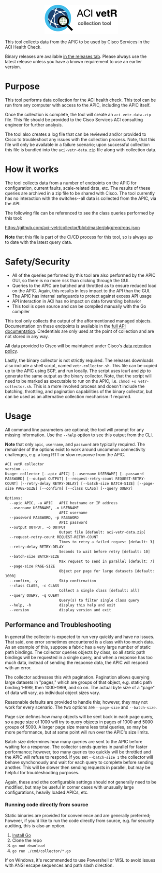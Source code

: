 <p align="center">
<img src="logo.png" height="96" border="0" alt="ACI vetR collector">
<p>

This tool collects data from the APIC to be used by Cisco Services in the ACI
Health Check.

Binary releases are available
[in the releases tab](https://github.com/aci-vetr/collector/releases/latest).
Please always use the latest release unless you have a known requirement to use
an earlier version.

# Purpose

This tool performs data collection for the ACI health check. This tool can be
run from any computer with access to the APIC, including the APIC itself.

Once the collection is complete, the tool will create an `aci-vetr-data.zip`
file. This file should be provided to the Cisco Services ACI consulting engineer
for further analysis.

The tool also creates a log file that can be reviewed and/or provided to Cisco
to troubleshoot any issues with the collection process. Note, that this file
will only be available in a failure scenario; upon successful collection this
file is bundled into the `aci-vetr-data.zip` file along with collection data.

# How it works

The tool collects data from a number of endpoints on the APIC for configuration,
current faults, scale-related data, etc. The results of these queries are
archived in a zip file to be shared with Cisco. The tool currently has no
interaction with the switches--all data is collected from the APIC, via the API.

The following file can be referenced to see the class queries performed by this
tool:

https://github.com/aci-vetr/collector/blob/master/pkg/req/reqs.json

**Note** that this file is part of the CI/CD process for this tool, so is always
up to date with the latest query data.

# Safety/Security

- All of the queries performed by this tool are also performed by the APIC GUI,
  so there is no more risk than clicking through the GUI.
- Queries to the APIC are batched and throttled as to ensure reduced load on the
  APIC. Again, this results in less impact to the API than the GUI.
- The APIC has internal safeguards to protect against excess API usage
- API interaction in ACI has no impact on data forwarding behavior
- This tool is open source and can be compiled manually with the Go compiler

This tool only collects the output of the afformentioned managed objects.
Documentation on these endpoints is available in the
[full API documentation](https://developer.cisco.com/site/apic-mim-ref-api/).
Credentials are only used at the point of collection and are not stored in any
way.

All data provided to Cisco will be maintained under Cisco's
[data retention policy](https://www.cisco.com/c/en/us/about/trust-center/global-privacy-policy.html).

Lastly, the binary collector is not strictly required. The releases downloads
also include a shell script, named `vetr-collector.sh`. This file can be copied
up to the APIC using SCP, and run locally. The script uses icurl and zip to
generate the same output as the binary collector. Note, that the script will
need to be marked as executable to run on the APIC, i.e.
`chmod +x vetr-collector.sh`. This is a more involved process and doesn't
include the batching, throttling, and pagination capabilities of the binary
collector, but can be used as an alternative collection mechanism if required.

# Usage

All command line parameters are optional; the tool will prompt for any missing
information. Use the `--help` option to see this output from the CLI.

**Note** that only `apic`, `username`, and `password` are typically required.
The remainder of the options exist to work around uncommon connectivity
challenges, e.g. a long RTT or slow response from the APIC.

```
ACI vetR collector
version ...
Usage: collector [--apic APIC] [--username USERNAME] [--password PASSWORD] [--output OUTPUT] [--request-retry-count REQUEST-RETRY-COUNT] [--retry-delay RETRY-DELAY] [--batch-size BATCH-SIZE] [--page-size PAGE-SIZE] [--confirm] [--class CLASS] [--query QUERY]

Options:
  --apic APIC, -a APIC   APIC hostname or IP address
  --username USERNAME, -u USERNAME
                         APIC username
  --password PASSWORD, -p PASSWORD
                         APIC password
  --output OUTPUT, -o OUTPUT
                         Output file [default: aci-vetr-data.zip]
  --request-retry-count REQUEST-RETRY-COUNT
                         Times to retry a failed request [default: 3]
  --retry-delay RETRY-DELAY
                         Seconds to wait before retry [default: 10]
  --batch-size BATCH-SIZE
                         Max request to send in parallel [default: 7]
  --page-size PAGE-SIZE
                         Object per page for large datasets [default: 1000]
  --confirm, -y          Skip confirmation
  --class CLASS, -c CLASS
                         Collect a single class [default: all]
  --query QUERY, -q QUERY
                         Query(s) to filter single class query
  --help, -h             display this help and exit
  --version              display version and exit

```

## Performance and Troubleshooting

In general the collector is expected to run very quickly and have no issues. That said, one error sometimes encountered is a class with too much data. As an example of this, suppose a fabric has a very large number of static path bindings. The collector queries objects by class, so all static path bindings will be requested in a single query, and when a response has too much data, instead of sending the response data, the APIC will respond with an error.

The collector addresses this with pagination. Pagination allows querying large datasets in "pages," which are groups of that object, e.g. static path binding 1-999, then 1000-1999, and so on. The actual byte size of a "page" of data will vary, as individual object sizes vary.

Reasonable defaults are provided to handle this; however, they may not work for every scenario. The two options are `--page-size` and `--batch-size`.

Page size defines how many objects will be sent back in each page query, so a page size of 1000 will try to query objects in pages of 1000 and 5000 groups of 5000. A larger page size means less total queries, so may be more performance, but at some point will run over the APIC's size limits.

Batch size determines how many queries are sent to the APIC before waiting for a response. The collector sends queries in parallel for faster performance; however, too many queries too quickly will be throttled and the APIC will refuse to respond. If you set `--batch-size 1` the collector will behave synchonously and wait for each query to complete before sending another. This will be slower then sending requests in parallel, but may be helpful for troubleshooting purposes.

Again, these and othe configurable settings should not generally need to be modified, but may be useful in corner cases with unusually large configurations, heavily loaded APICs, etc.

### Running code directly from source

Static binaries are provided for convenience and are generally preferred; however, if you'd like to run the code directly from source, e.g. for security auditing, this is also an option.

1. [Install Go](https://go.dev/doc/install)
2. Clone the repo
3. `go mod download`
4. `go run ./cmd/collector/*.go`

If on Windows, it's recommended to use Powershell or WSL to avoid issues with ANSI escape sequences and path slash direction.
